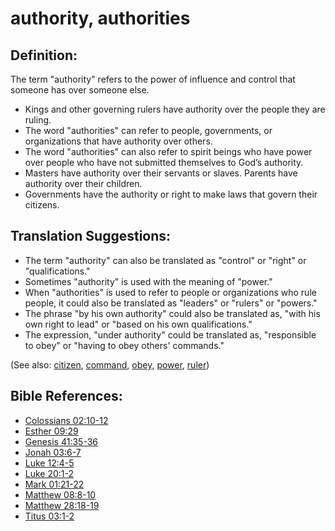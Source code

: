# authority, authorities #

## Definition: ##

The term "authority" refers to the power of influence and control that someone has over someone else.

 * Kings and other governing rulers have authority over the people they are ruling.
 * The word "authorities" can refer to people, governments, or organizations that have authority over others. 
 * The word "authorities" can also refer to spirit beings who have power over people who have not submitted themselves to God’s authority.
 * Masters have authority over their servants or slaves. Parents have authority over their children.
 * Governments have the authority or right to make laws that govern their citizens.

## Translation Suggestions: ##

 * The term "authority" can also be translated as "control" or "right" or "qualifications."
 * Sometimes "authority" is used with the meaning of "power."
 * When "authorities" is used to refer to people or organizations who rule people, it could also be translated as "leaders" or "rulers" or "powers."
 * The phrase "by his own authority" could also be translated as, "with his own right to lead" or "based on his own qualifications."
 * The expression, "under authority" could be translated as, "responsible to obey" or "having to obey others' commands."

(See also: [citizen](../other/citizen.md), [command](../other/command.md), [obey](../other/obey.md), [power](../kt/power.md), [ruler](../other/ruler.md))

## Bible References: ##

* [Colossians 02:10-12](en/tn/col/help/02/10)
* [Esther 09:29](en/tn/est/help/09/29)
* [Genesis 41:35-36](en/tn/gen/help/41/35)
* [Jonah 03:6-7](en/tn/jon/help/03/06)
* [Luke 12:4-5](en/tn/luk/help/12/04)
* [Luke 20:1-2](en/tn/luk/help/20/01)
* [Mark 01:21-22](en/tn/mrk/help/01/21)
* [Matthew 08:8-10](en/tn/mat/help/08/08)
* [Matthew 28:18-19](en/tn/mat/help/28/18)
* [Titus 03:1-2](en/tn/tit/help/03/01)